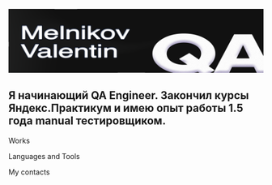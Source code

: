 ![Header](https://github.com/Forzzaep/forzzaep/blob/main/assets/header.png)

## Я начинающий QA Engineer. Закончил курсы Яндекс.Практикум и имею опыт работы 1.5 года manual тестировщиком.

Works

Languages and Tools

My contacts 
